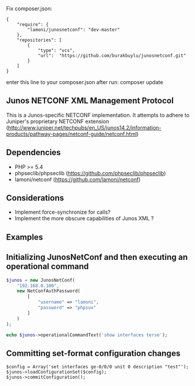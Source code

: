 Fix composer.json:
```
{
    "require": {
        "lamoni/junosnetconf": "dev-master"
    },
    "repositories": [
        {
            "type": "vcs",
            "url":  "https://github.com/burakbuylu/junosnetconf.git"
        }
    ]
}
```

enter this line to your composer.json after run: composer update



Junos NETCONF XML Management Protocol
-------------------------------------
This is a Junos-specific NETCONF implementation.  It attempts to adhere to Juniper's proprietary NETCONF extension
(http://www.juniper.net/techpubs/en_US/junos14.2/information-products/pathway-pages/netconf-guide/netconf.html)

Dependencies
-------------
 - PHP >= 5.4
 - phpseclib/phpseclib (https://github.com/phpseclib/phpseclib)
 - lamoni/netconf (https://github.com/lamoni/netconf)

Considerations
--------------
 - Implement force-synchronize for <commit-configuration> calls?
 - Implement the more obscure capabilities of Junos XML <get-configuration>?

Examples
--------

Initializing JunosNetConf and then executing an operational command
------------------------------------------------------------------
```php
$junos = new JunosNetConf(
    "192.168.0.100",
    new NetConfAuthPassword(
        [
            "username" => "lamoni",
            "password" => "phpsux"
        ]
    )
);

echo $junos->operationalCommandText('show interfaces terse');
```

Committing set-format configuration changes
------------------------------------------------------------------
```
$config = Array('set interfaces ge-0/0/0 unit 0 description "test"');
$junos->loadConfigurationSet($config);
$junos->commitConfiguration();
```
